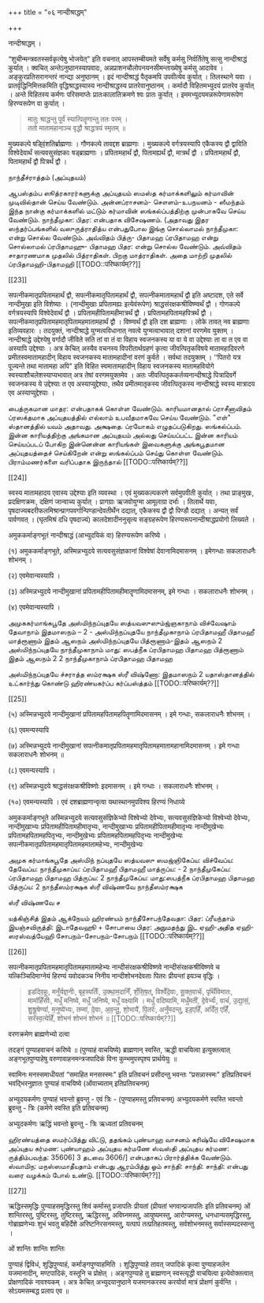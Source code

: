 +++
title = "०६ नान्दीश्राद्धम्"

+++

नान्दीश्राद्धम् ।

“शुचीन्मन्त्रवतस्सर्वकृत्येषु भोजयेत्” इति वचनात् आपस्तम्बीयमते सर्वेषु कर्मसु निर्वर्तितेषु सत्सु नान्दीश्राद्धं कुर्यात् । क्वचित् अन्तेऽनुष्ठानस्यापवादः, अन्नप्राशनचौलोपनयनसीमन्ताख्येषु कर्मसु आदावेव । अङ्कुरप्रतिसरानन्तरं नान्द्या अनुष्ठानम् । इदं नान्दीश्राद्धं पैतृकमपि उपवीत्येव कुर्यात् । तिलस्थाने यवाः । प्रातर्वृद्धिनिमित्तकमिति वृद्धिश्राद्धस्यास्य नान्दीश्राद्धस्य प्रातरेवानुष्ठानम् । कर्मादौ विहितमभ्युदयं प्रातरेव कुर्यात् । अन्ते विहितस्य कर्मणः परिसमाप्तेः प्रातःकालातिक्रमणे श्वः प्रातः कुर्यात् । इममभ्युदयमन्नरूपेणामरूपेण हिरण्यरूपेण वा कुर्यात् ।

> मातुः श्राद्धन्तु पूर्वं स्यात्पितॄणान्तु ततः परम् ।  
ततो मातामहानाञ्च वृद्धौ श्राद्धत्रयं स्मृतम् ॥  

मुख्यकल्पे षड्विं॒शतिर्ब्राह्मणाः । गौणकल्पे तावद्दश ब्राह्मणाः । मुख्यकल्पे वर्गत्रयस्यापि एकैकस्य द्वौ द्वाविति विश्वेदेवार्थं सत्यवसुसंज्ञकाः षड्ब्राह्मणाः । प्रपितामहार्थं द्वौ, पितामह्यर्थं द्वौ, मात्रर्थं द्वौ । प्रपितामहार्थं द्वौ, पितामहार्थं द्वौ पित्रर्थं द्वौ ।

நாந்தீச்ராத்தம் (அப்யுதயம்)

ஆபஸ்தம்ப ஸூத்ரகாரர்களுக்கு அப்யுதயம் ஸமஸ்த கர்மாக்களிலும் கர்மாவின் முடிவில்தான் செய்ய வேண்டும். அன்னப்ராசனம்- சௌளம்-உபநயனம் - ஸீமந்தம் இந்த நான்கு கர்மாக்களில் மட்டும் கர்மாவின் ஸங்கல்ப்பத்திற்கு முன்பாகவே செய்ய வேண்டும். நாந்தீமுகா: பிதர: என்பதாக விசேஷணம். (அதாவது இதர ஸந்தர்ப்பங்களில் வஸுருத்ராதித்ய என்பதுபோல இங்கு சொல்லாமல் நாந்தீமுகா: என்று சொல்ல வேண்டும். அவ்விதம் பித்ரு- பிதாமஹ ப்ரபிதாமஹ என்று சொல்லாமல் ப்ரபிதாமஹு- பிதாமஹ பிதர: என்று சொல்ல வேண்டும். அவ்விதம் சாதாரணமாக முதலில் பித்ராதிகள். பிறகு மாத்ராதிகள். அதை மாற்றி முதலில் ப்ரபிதாமஹி-பிதாமஹி [[TODO::परिष्कार्यम्??]]

[[23]]

सपत्नीकमातृप्रपितामहार्थं द्वौ, सपत्नीकमातृपितामहार्थं द्वौ, सपत्नीकमातामहार्थं द्वौ इति अष्टादश, एते सर्वे नान्दीमुखा इति विशेष्याः । (नान्दीमुखाः प्रपितामह्यः इत्येवंरूपेण) श्राद्धसंरक्षकश्रीविष्ण्वर्थं द्वौ । गोणकल्पे वर्गत्रयस्यापि विश्वेदेवार्थं द्वौ । प्रपितामहीपितामहीमात्रर्थं द्वौ । प्रपितामहपितामहपित्रर्थं द्वौ । सपत्नीकमातृप्रपितामहमातृपितामहमातामहार्थं द्वौ । विष्ण्वर्थं द्वौ इति दश ब्राह्मणाः । लोके तावत् नव ब्राह्मणाः इतिव्यवहारः । तदयुक्तं, नान्दीश्राद्धे युग्मत्वविधानात् नवत्वे युग्मत्वाभावात् दशानां वरणमेव युक्तम् । नान्दीश्राद्धे उद्देश्येषु वर्गादौ जीविते सति तां वा तं वा विहाय स्वजनकस्य या वा ये वा उद्देश्याः ता वा त एव वा अस्यापि उद्देश्याः । अत्र केचित् अस्यैव वचनस्य विपरीतार्थग्रहणं कृत्वा जीवत्पितृकविषये मातामहादिवरणे प्रमीतस्वमातामहादीन् विहाय स्वजनकस्य मातामहादीनां वरणं कुर्वते । सर्वथा तदयुक्तम् । ‘‘पितरो यत्र पूज्यन्ते तथा मातामहा अपि" इति विहित स्वमातामहादीन् विहाय स्वजनकस्य मातामहवियोगे स्वस्याशौचलेशस्याप्यभावात् अत्र तेषां वरणमयुक्तमेव । अतः जीवत्पितृककर्तव्यनान्दीश्राद्धे पित्रादिवर्गे स्वजनकस्य ये उद्देश्याः त एव अस्याप्युद्देश्याः, तथैव प्रमीतमातृकस्य जीवत्पितृकस्य नान्दीश्राद्धे स्वस्य मात्रादय एव अस्याप्युद्देश्याः ।

பைத்ருகமான மாதர: என்பதாகக் கொள்ள வேண்டும். காரியமானதால் ப்ராசீனாவிதம் ப்ரஸக்தமாக அப்யுதயத்தில் எல்லாம் உபவீதமாகவே செய்ய வேண்டும். "எள்" ஸ்தானத்தில் யவம் அதாவது. அக்ஷதை. ப்ரயோகம் எழுதப்படுகிறது. ஸங்கல்ப்பம். இன்ன காரியத்திற்கு அங்கமான அப்யுதயம் அல்லது செய்யப்பட்ட இன்ன காரியம் செய்யப்படப் போகிற இன்னென்ன காரியங்கள் இவைகளுக்கு அங்கபூதமான அப்யுதயத்தைச் செய்கிறேன் என்று ஸங்கல்ப்பம் செய்து கொள்ள வேண்டும். பிராம்மணர்களை வரிப்பதாக இருந்தால் [[TODO::परिष्कार्यम्??]]

[[24]]

स्वस्य मातामहादय एवास्य उद्देश्याः इति व्यवस्था । एवं मुख्यकल्पकरणे सर्वमुपवीती कुर्यात् । तथा प्राङ्मुखः, प्रदक्षिणक्रमः, दक्षिणं जान्वाच्य कुर्यात् । प्रागग्राः ऋजवोयुग्मा आमूलाग्रा दर्भाः । तिलार्थे यवाः, पृषदाज्यबदरीफलमिश्रान्प्रागपवर्गान्पिण्डान्देवतीर्थेन दद्यात्, एकैकस्य द्वौ द्वौ पिण्डौ दद्यात् । अन्यत् सर्वं पार्वणवत् । (घृतमिश्रं दधि पृषदाज्यं) कालदेशादीननुसृत्य सङ्ग्रहरूपेण हिरण्यरूपनान्दीश्राद्धप्रयोगो लिख्यते ।

अमुककर्माङ्गभूतं नान्दीश्राद्धं (आभ्युदयिकं वा) हिरण्यरूपेण करिष्ये ।

(१) अमुककर्माङ्गभूते, अस्मिन्नभ्युदये सत्यवसुसंज्ञकानां विश्वेषां देवानामिदमासनम् । इमेगन्धाः सकलाराधनैः शोभनम् ।

(२) एवमेवान्यस्यापि ।

(३) अस्मिन्नभ्युदये नान्दीमुखानां प्रपितामहीपितामहीमातॄणामिदमासनम्, इमे गन्धाः । सकलाराधनैः शोभनम् ।

(४) एवमेवान्यस्यापि ।

அமுககர்மாங்கபூதே அஸ்மிந்நப்யுதயே ஸத்யவஸுஸும்ஜ்ஞகாநாம் விச்வேஷாம் தேவாநாம் இதமாஸநம் – 2 - அஸ்மிந்நப்யுதயே நாந்தீமுகாநாம் ப்ரபிதாமஹீ பிதாமஹீ மாத்ரூணாம் இதம் ஆஸநம் அஸ்மிந்நப்யுதயே பித்ரூணாம்-இதம் ஆஸநம் 2 அஸ்மிந்நப்யுதயே நாந்தீமுகாநாம் மாது: ஸபத்நீக ப்ரபிதாமஹ பிதாமஹ பித்ரூணாம் இதம் ஆஸநம் 2 2 நாந்தீமுகாநாம் ப்ரபிதாமஹ பிதாமஹ

அஸ்மிந்நப்யுதயே ச்சராத்த ஸம்ரக்ஷக ஸ்ரீ விஷ்ணோ: இதமாஸநம் 2 யதாஸ்தானத்தில் உட்கார்ந்து கொண்டு ஹிரண்யகர்ப்ப கர்ப்பஸ்த்தம் [[TODO::परिष्कार्यम्??]]

[[25]]

(५) अस्मिन्नभ्युदये नान्दीमुखानां प्रपितामहपितामहपितॄणामिदमासनम् । इमे गन्धाः, सकलाराधनैः शोभनम् ।

(६) एवमन्यस्यापि

(७) अस्मिन्नभ्युदये नान्दीमुखानां सपत्नीकमातृप्रपितामहमातृपितामहमातामहानामिदमासनम् । इमे गन्धाः सकलाराधनैः शोभनम् ॥ 

(८) एवमन्यस्यापि ।

(९) अस्मिन्नभ्युदये श्राद्धसंरक्षकश्रीविष्णोः इदमासनम् । इमे गन्धाः । सकलाराधनैः शोभनम् । 

(१०) एवमन्यस्यापि । एवं दशब्राह्मणान्वृत्वा यथास्थानमुपविश्य हिरण्यं निधाय्ये 


<div class="js_include" url="/vedAH_yajuH/taittirIyam/sUtram/ApastambaH/gRhyam/paddhatiH/shrIvaiShNavaH/mantrAdi/hiraNya-garbha-garbhasthaM_sapradade/"  newLevelForH1="5" includeTitle="false"> </div>  


अमुककर्माङ्गभूते अस्मिन्नभ्युदये सत्यवसुसंज्ञिकेभ्यो विश्वेभ्यो देवेभ्यः, सत्यवसुसंज्ञिकेभ्यो विश्वेभ्यो देवेभ्यः, नान्दीमुखाभ्यः प्रपितामहीपितामहीमातृभ्यः, नान्दीमुखाभ्यः प्रपितामहीपितामहीमातृभ्यः नान्दीमुखेभ्यः प्रपितामहपितामहपितृभ्यः, नान्दीमुखेभ्यः प्रपितामहपितामहपितृभ्यः नान्दीमुखेभ्यः सपत्नीकमातृप्रपितामहमातृपितामहमातामहेभ्यः, नान्दीमुखेभ्यः

அமுக கர்மாங்கபூதே அஸ்மிந் நப்யுதயே ஸத்யவஸு ஸமஜ்ஞிகேப்ய: விச்வேப்ய: தேவேப்ய: நாந்தீமுகாப்ய: ப்ரபிதாமஹீ பிதாமஹீ மாத்ருப்ய: - 2 நாந்தீமுகேப்ய: ப்ரபிதாமஹ பிதாமஹ பித்ருப்ய: 2 நாந்தீமுகேப்ய: மாது:ஸபத்நீக ப்ரபிதாமஹ பிதாமஹ பித்ருப்ய: 2 நாந்தீஸம்ரக்ஷக ஸ்ரீ விஷ்ணவே நாந்தீஸம்ரக்ஷக

ஸ்ரீ விஷ்ணவே ச

யத்கிஞ்சித் இதம் ஆக்நேயம் ஹிரண்யம் நாந்தீசோபந்தேவதா: பிதர: ப்ரீயந்தாம் இயஞ்சவிருத்தி: இடாதேவஹூ + சோபாயை பிதர: அநுமதந்து இட ஏஹி-அதித ஏஹி-ஸரஸ்வத்யேஹி சோபநம்-சோபநம்-சோபநம் [[TODO::परिष्कार्यम्??]]

[[26]]

सपत्नीकमातृप्रपितामहमातृपितामहमातामहेभ्यः नान्दीसंरक्षकश्रीविष्णवे नान्दीसंरक्षकश्रीविष्णवे च यत्किञ्चिदिमाग्नेयं हिरण्यं यवोदकञ्च निनीय नान्दीशोभनदेवताः पितरः प्रीयन्तां इयञ्च वृद्धिः ।

> इडॉदेव॒हूः, मनुँर्यज्ञ॒नीः, बृह॒स्पतिःँ, उ॒क्था॒म॒दानिँ, शँ॒सि॒ष॒त्, विश्वेँदे॒वाः, सू॒क्त॒वाचॅः, पृथिँविमातः, मामॉहिँसीः, मधुँ मनिष्ये, मधुँ जनिष्ये, मधुँ वक्ष्यामि । मधुँ वदिष्यामि, मधुँमतीं, दे॒वेभ्यःँ, वाचं॑, उ॒द्या॒सं॒, शु॒श्रू॒षेण्यां॑, म॒नुष्ये॑भ्यः, तम्मा॑, दे॒वाः, अ॒व॒न्तु॒, शो॒भायै॑, पि॒तरॅः, अनुँमदन्तु, इड॒एहिँ, अदिँत॒ एहिँ, सरॅस्व॒त्येहिँ, शोभनं शोभनं शोभनं ॥ [[TODO::परिष्कार्यम्??]]

वरणक्रमेण ब्राह्मणेभ्यो दत्वा

तदङ्गं पुण्याहवाचनं करिष्ये ॥ (पुण्याहं वाचयिष्ये) ब्राह्मणान् स्वस्ति, ऋद्धी वाचयित्वा इत्युक्तत्वात् अङ्गभूतपुण्याहेषु वरुणावाहनमन्त्रजपादिकं विना कुम्भमुपस्पृश्य प्रार्थयेयुः ॥

स्वामिनः मनस्समाधीयतां “समाहित मनसस्स्मः" इति प्रतिवचनं प्रसीदन्तु भवन्तः “प्रसन्नास्स्मः" इतिप्रतिवचनं भवद्भिरनुज्ञातः पुण्याहं वाचयिष्ये (ओंवाच्यताम् इतिप्रतिवचनम्)

अभ्युदयकर्मणः पुण्याहं भवन्तो ब्रुवन्तु - एवं त्रिः - (पुण्याहमस्तु प्रतिवचनम्) अभ्युदयकर्मणे स्वस्ति भवन्तो ब्रुवन्तु - त्रिः (कर्मणे स्वस्ति इति प्रतिवचनम्)

अभ्युदकर्मणः ऋद्धिं भवन्तो ब्रुवन्तु - त्रिः ऋध्यतां प्रतिवचनम्

ஹிரண்யத்தை ஸமர்ப்பித்து விட்டு, ததங்கம் புண்யாஹ வாசனம் கரிஷ்யே விசேஷமாக அப்யுதய கர்மண: புண்யாஹம் அப்யுதய கர்மணே ஸ்வஸ்தி அப்யுதய கர்மண: ருத்திம்பவந்த: 35606] 3 தடவை 3606/] என்பதாகப் பிரார்த்திக்க வேண்டும். ஸ்வாமிந: மநஸ்ஸமாதீயதாம் என்பது ஆரம்பித்து ஓம் சாந்தி: சாந்தி: சாந்தி: என்பது வரை வழக்கம் போல் உண்டு. [[TODO::परिष्कार्यम्??]]

[[27]]

ऋद्धिस्समृद्धिः पुण्याहसमृद्धिरस्तु शिवं कर्मास्तु प्रजापतिः प्रीयतां (प्रीयतां भगवान्प्रजापतिः इति प्रतिवचनम्) ओं शान्तिरस्तु, पुष्टिरस्तु, तुष्टिरस्तु, ऋद्धिरस्तु, अविघ्नमस्तु, आयुष्यमस्तु, आरोग्यमस्तु, धनधान्यसमृद्धिरस्तु, गोब्राह्मणेभ्यः शुभं भवतु बहिर्देशे अरिष्टनिरसनमस्तु, यत्पापं तत्प्रतिहतमस्तु, सर्वशोभनमस्तु सर्वास्सम्पदस्सन्तु ।

ओं शान्तिः शान्तिः शान्तिः

पुण्याहं द्विविधं, शुद्धिपुण्याहं, कर्माङ्गपुण्याहमिति । शुद्धिपुण्याहे तावत् जपादिकं कृत्वा पुण्याहजलेन यजमानादीन्, मण्टपादिकं, वस्तूनि च प्रोक्षेत् । अङ्गपुण्याहे तु ब्राह्मणान् स्वस्त्यृद्धी वाचयित्वा इत्येवोक्तत्वात् प्रोक्षणादिकं नावश्यकम् । अत्र केचित् अभ्युदयानुष्ठाने यजमानकरस्य करयोर्वा मात्रं प्रोक्षणं कुर्वन्ति । सोऽयमसम्बद्ध प्रलाप एव ॥